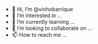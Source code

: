 - 👋 Hi, I’m @vinhobarrique
- 👀 I’m interested in ...
- 🌱 I’m currently learning ...
- 💞️ I’m looking to collaborate on ...
- 📫 How to reach me ...

<!---
vinhobarrique/vinhobarrique is a ✨ special ✨ repository because its `README.md` (this file) appears on your GitHub profile.
You can click the Preview link to take a look at your changes.
--->
